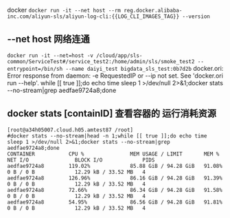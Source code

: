 docker
`docker run -it --net host --rm reg.docker.alibaba-inc.com/aliyun-sls/aliyun-log-cli:{{LOG_CLI_IMAGES_TAG}} --version`

## --net  host  网络连通
`docker run -it --net=host -v /cloud/app/sls-common/ServiceTest#/service_test2:/home/admin/sls/smoke_test2 --entrypoint=/bin/sh --name daiyi_test bigdata_sls_test:0b7d2b`
docker.ori: Error response from daemon: -e RequestedIP or --ip not set.
See 'docker.ori run --help'.
	 while [[ true ]];do echo time sleep 1 >/dev/null 2>&1;docker stats --no-stream|grep aedfae9724a8;done

## docker stats  [containID]  查看容器的 运行消耗资源
		
```
[root@a34h05007.cloud.h05.amtest87 /root]
#docker stats --no-stream|head -n 1;while [[ true ]];do echo time sleep 1 >/dev/null 2>&1;docker stats --no-stream|grep aedfae9724a8;done
CONTAINER           CPU %               MEM USAGE / LIMIT       MEM %               NET I/O               BLOCK I/O             PIDS
aedfae9724a8        119.02%             85.88 GiB / 94.28 GiB   91.08%              0 B / 0 B             12.29 kB / 33.52 MB   4
aedfae9724a8        126.96%             86.16 GiB / 94.28 GiB   91.39%              0 B / 0 B             12.29 kB / 33.52 MB   4
aedfae9724a8        72.66%              86.34 GiB / 94.28 GiB   91.58%              0 B / 0 B             12.29 kB / 33.52 MB   4
aedfae9724a8        54.95%              86.56 GiB / 94.28 GiB   91.81%              0 B / 0 B             12.29 kB / 33.52 MB   4
```